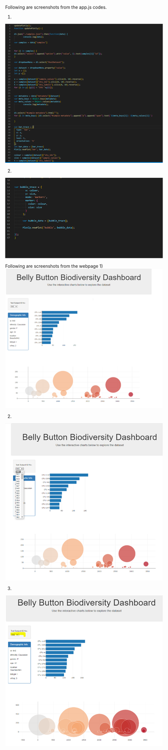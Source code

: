 Following are screenshots from the app.js codes.

1)

![app.js-1](Screenshots/app.js-1.PNG)

2)

![app.js-2](Screenshots/app.js-2.PNG)


Following are screenshots from the webpage
1)
![app.js-1](Screenshots/webpages-1.PNG)



2)
![app.js-1](Screenshots/webpages-2.PNG)



3)
![app.js-1](Screenshots/webpages-3.PNG)

